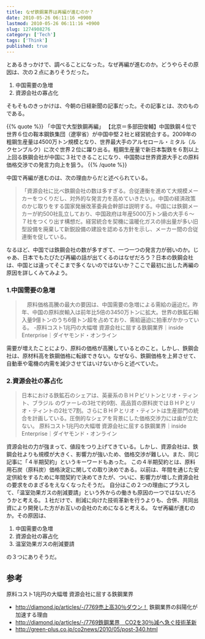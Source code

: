 ```yaml
---
title: なぜ鉄鋼業界は再編が進むのか？
date: 2010-05-26 06:11:16 +0900
lastmod: 2010-05-26 06:11:16 +0900
slug: 1274908276
category: ['Tech']
tags: ['Think']
published: true
---
```


とあるきっかけで、調べることになった。なぜ再編が進むのか。どうやらその原因は、次の２点にありそうだった。

1. 中国需要の急増
1. 資源会社の寡占化


そもそものきっかけは、今朝の日経新聞の記事だった。その記事とは、次のものである。

{{% quote %}}
「中国で大型鉄鋼再編」
【北京＝多部田俊輔】中国鉄鋼４位で世界６位の鞍本鋼鉄集団（遼寧省）が中国中堅２社と経営統合する。2009年の粗鋼生産量は4500万トン規模となり、世界最大手のアルセロール・ミタル（ルクセンブルク）に次ぐ世界２位に躍り出る。粗鋼生産量で新日本製鉄を６割以上上回る鉄鋼会社が中国に３社できることになり、中国勢は世界資源大手との原料価格交渉での発言力向上を狙う。
{{% /quote %}}

中国で再編が進むのは、次の理由からだと述べられている。

<blockquote>
「資源会社に比べ鉄鋼会社の数は多すぎる。合従連衡を進めて大規模メーカーをつくりだし、対外的な発言力を高めていきたい」。中国の経済政策のかじ取りをする国家発展改革委員会幹部は説明する。中国には鉄鋼メーカーが約500社乱立しており、中国政府は年産5000万トン級の大手６〜７社をつくり出す構想だ。経営統合を契機に温暖化ガスの排出量が多い旧型設備を廃棄して新鋭設備の建設を認める方針を示し、メーカー間の合従連衡を促している。
</blockquote>

なるほど、中国では鉄鋼会社の数が多すぎて、一つ一つの発言力が弱いのか。じゃあ、日本でもたびたび再編の話が出てくるのはなぜだろう？日本の鉄鋼会社は、中国とは違ってそこまで多くないのではないか？ここで最初に出した再編の原因を詳しくみてみよう。


### 1.中国需要の急増
    
<blockquote>
　原料価格高騰の最大の要因は、中国需要の急増による需給の逼迫だ。昨年、中国の原料炭輸入は前年比5倍の3450万トンに拡大。世界の鉄鉱石輸入量9億トンのうち6億トン超を占めており、需給逼迫に拍車がかかっている。 -原料コスト1兆円の大幅増 資源会社に屈する鉄鋼業界｜inside Enterprise｜ダイヤモンド・オンライン
</blockquote>

需要が増えたことにより、原料の価格が高騰しているとのこと。しかし、鉄鋼会社は、原材料高を鉄鋼価格に転嫁できない。なぜなら、鉄鋼価格を上昇させて、自動車や電機の内需を減少させてはいけないからと述べていた。

### 2.資源会社の寡占化
    
<blockquote>
日本における鉄鉱石のシェアは、英豪系のＢＨＰビリトンとリオ・ティント、ブラジル	のヴァーレの3社で約9割、高品質の原料炭ではＢＨＰとリオ・ティントの2社で7割。さらにＢＨＰとリオ・ティントは生産部門の統合を計画している。圧倒的なシェアを背景にした価格交渉力には歯が立たない。
原料コスト1兆円の大幅増 資源会社に屈する鉄鋼業界｜inside Enterprise｜ダイヤモンド・オンライン
</blockquote>

資源会社の力が強まって、値段をつり上げてきている。しかし、資源会社は、鉄鋼会社よりも規模が大きく、影響力が強いため、価格交渉が難しい。また、同じ記事に「４半期契約」というキーワードもあった。
この４半期契約とは、原料用石炭（原料炭）価格決定に関しての取り決めである。以前は、年間を通じた安定供給をするために年間契約で決めてきたが、ついに、影響力が増した資源会社の要求をのまざるをえなくなったそうだ。
自分はこの２つの理由にプラスして、「温室効果ガスの削減要請」という外からの働きも原因の一つではないだろうかと考える。１社だけで、削減に向けた技術革新を行うよりも、合併、共同出資により開発した方がお互いの会社のためになると考える。
なぜ再編が進むのか。その原因は、


1. 中国需要の急増
1. 資源会社の寡占化
1. 温室効果ガスの削減要請

の３つにありそうだ。

## 参考

原料コスト1兆円の大幅増 資源会社に屈する鉄鋼業界 

- <a href="http://diamond.jp/articles/-/7769">http://diamond.jp/articles/-/7769売上高30％ダウン！ 鉄鋼業界の斜陽化が加速する理由 </a>
- <a href="http://diamond.jp/articles/-/7769">http://diamond.jp/articles/-/7769鉄鋼業界　CO2を30％減へ急ぐ技術革新</a>
- <a href="http://green-plus.co.jp/co2news/2010/05/post-340.html">http://green-plus.co.jp/co2news/2010/05/post-340.html</a>


